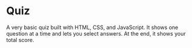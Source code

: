 # Quiz
A very basic quiz built with HTML, CSS, and JavaScript. It shows one question at a time and lets you select answers. At the end, it shows your total score.

